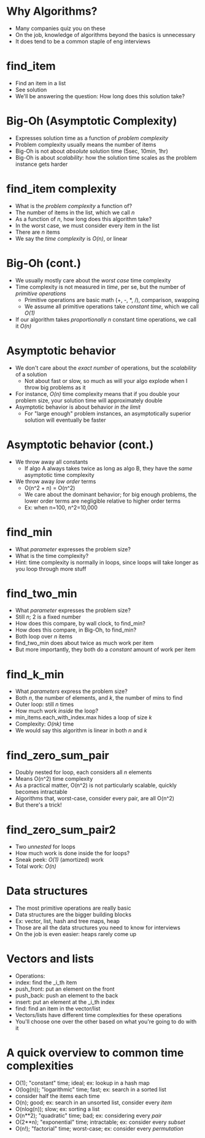 # Why Algorithms?
* Many companies quiz you on these
* On the job, knowledge of algorithms beyond the basics is unnecessary
* It does tend to be a common staple of eng interviews

# find_item
* Find an item in a list
* See solution
* We'll be answering the question: How long does this solution take?

# Big-Oh (Asymptotic Complexity)
* Expresses solution time as a function of _problem complexity_
* Problem complexity usually means the number of items
* Big-Oh is not about _absolute_ solution time (5sec, 10min, 1hr)
* Big-Oh is about _scalability_: how the solution time scales as the
  problem instance gets harder

# find_item complexity
* What is the _problem complexity_ a function of?
 * The number of items in the list, which we call _n_
* As a function of _n_, how long does this algorithm take?
 * In the worst case, we must consider every item in the list
 * There are _n_ items
 * We say the _time complexity_ is _O(n)_, or linear

# Big-Oh (cont.)
* We usually mostly care about the _worst case_ time complexity
* Time complexity is not measured in _time_, per se, but the number of
  _primitive operations_
  * Primitive operations are basic math (+, -, *, /), comparison,
    swapping
  * We assume all primitive operations take _constant time_, which
    we call _O(1)_
* If our algorithm takes _proportionally_ _n_ constant time
  operations, we call it _O(n)_

# Asymptotic behavior
* We don't care about the _exact number_ of operations, but the
  _scalability_ of a solution
  * Not about fast or slow, so much as will your algo explode when I
    throw big problems as it
* For instance, _O(n)_ time complexity means that if you double your
  problem size, your solution time will approximately double
* Asymptotic behavior is about behavior _in the limit_
  * For "large enough" problem instances, an asymptotically superior
    solution will eventually be faster

# Asymptotic behavior (cont.)
* We throw away all constants
  * If algo A always takes twice as long as algo B, they have the
    _same_ asymptotic time complexity
* We throw away _low order_ terms
  * O(n^2 + n) = O(n^2)
  * We care about the dominant behavior; for big enough problems,
    the lower order terms are negligible relative to higher
	order terms
  * Ex: when n=100, n^2=10,000

# find_min
* What _parameter_ expresses the problem size?
* What is the time complexity?
 * Hint: time complexity is normally in loops, since loops
   will take longer as you loop through more stuff

# find\_two\_min
* What _parameter_ expresses the problem size?
 * Still _n_; 2 is a fixed number
* How does this compare, by wall clock, to find_min?
* How does this compare, in Big-Oh, to find_min?
 * Both loop over _n_ items
 * find\_two\_min does about twice as much work per item
 * But more importantly, they both do a _constant_ amount of work per
   item

# find\_k\_min
* What _parameters_ express the problem size?
 * Both _n_, the number of elements, and _k_, the number of mins to
   find
* Outer loop: still _n_ times
* How much work _inside_ the loop?
 * min\_items.each\_with\_index.max hides a loop of size _k_
* Complexity: _O(nk)_ time
* We would say this algorithm is linear in both _n_ and _k_

# find\_zero\_sum\_pair
* Doubly nested for loop, each considers all _n_ elements
* Means O(n^2) time complexity
* As a practical matter, O(n^2) is not particularly scalable,
  quickly becomes intractable
* Algorithms that, worst-case, consider every pair, are all O(n^2)
* But there's a trick!

# find\_zero\_sum\_pair2
* Two _unnested_ for loops
* How much work is done inside the for loops?
 * Sneak peek: _O(1)_ (amortized) work
* Total work: _O(n)_

# Data structures
* The most primitive operations are really basic
* Data structures are the bigger building blocks
 * Ex: vector, list, hash and tree maps, heap
* Those are all the data structures you need to know for interviews
* On the job is even easier: heaps rarely come up

# Vectors and lists
* Operations:
 * index: find the _i_th item
 * push\_front: put an element on the front
 * push\_back: push an element to the back
 * insert: put an element at the _i_th index
 * find: find an item in the vector/list
* Vectors/lists have different time complexities for these operations
* You'll choose one over the other based on what you're going to do
  with it

# A quick overview to common time complexities
* O(1); "constant" time; ideal; ex: lookup in a hash map
* O(log(n)); "logarithmic" time; fast; ex: search in a sorted list
 * consider half the items each time
* O(n); good; ex: search in an unsorted list, consider every _item_
* O(nlog(n)); slow; ex: sorting a list
* O(n**2); "quadratic" time; bad; ex: considering every _pair_
* O(2**n); "exponential" time; intractable; ex: consider every _subset_
* O(n!); "factorial" time; worst-case; ex: consider every _permutation_

